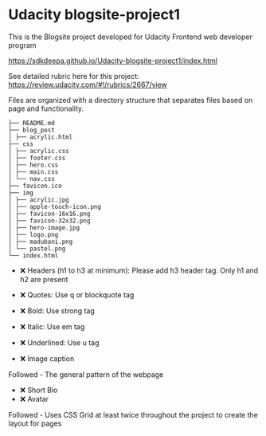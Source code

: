 
# Udacity blogsite-project1
This is the Blogsite project developed for Udacity Frontend web developer program

https://sdkdeepa.github.io/Udacity-blogsite-project1/index.html

See detailed rubric here for this project: https://review.udacity.com/#!/rubrics/2667/view

Files are organized with a directory structure that separates files based on page and functionality.
```
├── README.md
├── blog_post
│ ├── acrylic.html
├── css
│ ├── acrylic.css
│ ├── footer.css
│ ├── hero.css
│ ├── main.css
│ └── nav.css
├── favicon.ico
├── img
│ ├── acrylic.jpg
│ ├── apple-touch-icon.png
│ ├── favicon-16x16.png
│ ├── favicon-32x32.png
│ ├── hero-image.jpg
│ ├── logo.png
│ ├── madubani.png
│ └── pastel.png
└── index.html
```

- ❌ Headers (h1 to h3 at minimum): Please add h3 header tag. Only h1 and h2 are present
- ❌ Quotes: Use q or blockquote tag
- ❌ Bold: Use strong tag
- ❌ Italic: Use em tag
- ❌ Underlined: Use u tag

- ❌ Image caption

Followed - The general pattern of the webpage
- ❌ Short Bio
- ❌ Avatar

Followed - Uses CSS Grid at least twice throughout the project to create the layout for pages
